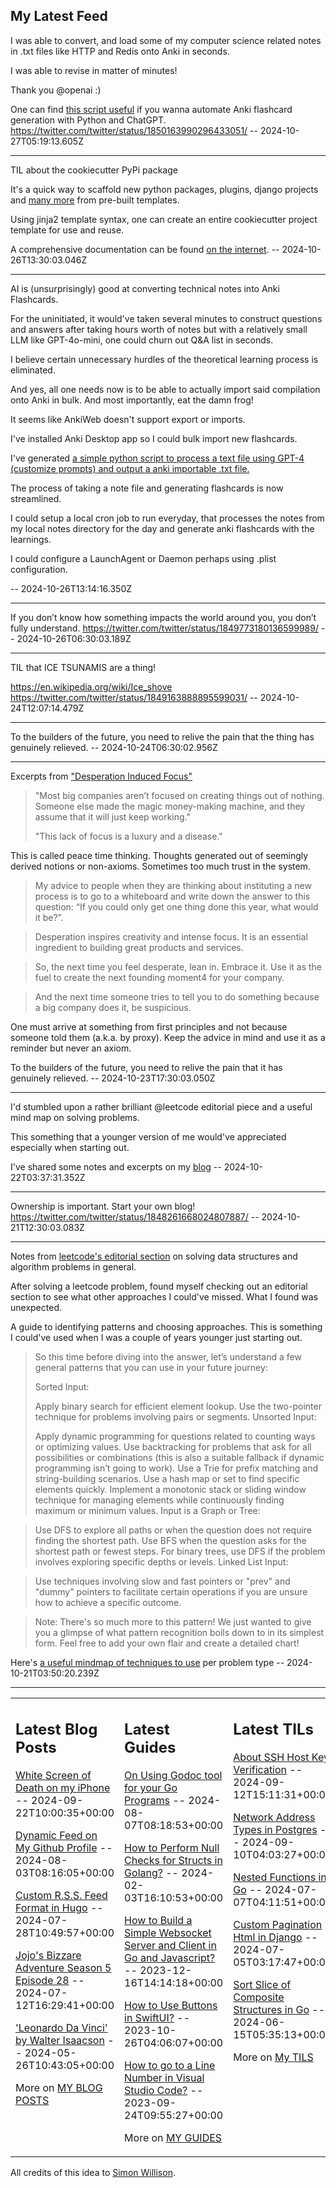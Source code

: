 ## My Latest Feed

<!-- feed starts -->
I was able to convert, and load some of my computer science related notes in .txt files like HTTP and Redis onto Anki in seconds.

I was able to revise in matter of minutes!

Thank you @openai :)


One can find [this script useful](https://gist.github.com/tnvmadhav/8bc0070b65b263034815127f9974677e) if you wanna automate Anki flashcard generation with Python and ChatGPT.
https://twitter.com/twitter/status/1850163990296433051/ -- 2024-10-27T05:19:13.605Z

---

TIL about the cookiecutter PyPi package

It's a quick way to scaffold new python packages, plugins, django projects and [many more](https://cookiecutter.readthedocs.io/en/stable/README.html#special-templates ) from pre-built templates.

Using jinja2 template syntax, one can create an entire cookiecutter project template for use and reuse.

A comprehensive documentation can be found [on the internet](https://cookiecutter.readthedocs.io/en/stable/README.html#cookiecutter ). -- 2024-10-26T13:30:03.046Z

---

AI is (unsurprisingly) good at converting technical notes into Anki Flashcards.

For the uninitiated, it would've taken several minutes to construct questions and answers after taking hours worth of notes but with a relatively small LLM like GPT-4o-mini, one could churn out Q&A list in seconds.

I believe certain unnecessary hurdles of the theoretical learning process is eliminated.


And yes, all one needs now is to be able to actually import said compilation onto Anki in bulk. And most importantly, eat the damn frog!


It seems like AnkiWeb doesn't support export or imports.


I've installed Anki Desktop app so I could bulk import new flashcards.

I've generated [a simple python script to process a text file using GPT-4 (customize prompts) and output a anki importable .txt file.](https://gist.github.com/tnvmadhav/8bc0070b65b263034815127f9974677e)


The process of taking a note file and generating flashcards is now streamlined.

I could setup a local cron job to run everyday, that processes the notes from my local notes directory for the day and generate anki flashcards with the learnings.

I could configure a LaunchAgent or Daemon perhaps using .plist configuration.

 -- 2024-10-26T13:14:16.350Z

---

If you don’t know how something impacts the world around you, you don’t fully understand.
https://twitter.com/twitter/status/1849773180136599989/ -- 2024-10-26T06:30:03.189Z

---

TIL that ICE TSUNAMIS are a thing!

https://en.wikipedia.org/wiki/Ice_shove
https://twitter.com/twitter/status/1849163888895599031/ -- 2024-10-24T12:07:14.479Z

---

To the builders of the future, you need to relive the pain that the thing has genuinely relieved. -- 2024-10-24T06:30:02.956Z

---

Excerpts from ["Desperation Induced Focus"](https://www.rkg.blog/desperation-induced-focus.php )

> "Most big companies aren’t focused on creating things out of nothing. Someone else made the magic money-making machine, and they assume that it will just keep working."
>
> "This lack of focus is a luxury and a disease."

This is called peace time thinking. Thoughts generated out of seemingly derived notions or non-axioms. Sometimes too much trust in the system.

> My advice to people when they are thinking about instituting a new process is to go to a whiteboard and write down the answer to this question: “If you could only get one thing done this year, what would it be?”. 

>  Desperation inspires creativity and intense focus. It is an essential ingredient to building great products and services.

> So, the next time you feel desperate, lean in. Embrace it. Use it as the fuel to create the next founding moment4 for your company.

> And the next time someone tries to tell you to do something because a big company does it, be suspicious.

One must arrive at something from first principles and not because someone told them (a.k.a. by proxy). Keep the advice in mind and use it as a reminder but never an axiom.

To the builders of the future, you need to relive the pain that it has genuinely relieved. -- 2024-10-23T17:30:03.050Z

---

I'd stumbled upon a rather brilliant @leetcode editorial piece and a useful mind map on solving problems. 

This something that a younger version of me would've appreciated especially when starting out.

I've shared some notes and excerpts on my [blog](https://tnvmadhav.me/feed/2024/10/21/ ) -- 2024-10-22T03:37:31.352Z

---

Ownership is important. Start your own blog!
https://twitter.com/twitter/status/1848261668024807887/ -- 2024-10-21T12:30:03.083Z

---

Notes from [leetcode's editorial section](https://leetcode.com/problems/split-a-string-into-the-max-number-of-unique-substrings/editorial/
) on solving data structures and algorithm problems in general.

After solving a leetcode problem, found myself checking out an editorial section to see what other approaches I could've missed. What I found was unexpected.

A guide to identifying patterns and choosing approaches. This is something I could've used when I was a couple of years younger just starting out.

> So this time before diving into the answer, let’s understand a few general patterns that you can use in your future journey:
>
> Sorted Input:
>
> Apply binary search for efficient element lookup.
> Use the two-pointer technique for problems involving pairs or segments.
> Unsorted Input:
>
> Apply dynamic programming for questions related to counting ways or optimizing values.
> Use backtracking for problems that ask for all possibilities or combinations (this is also a suitable fallback if dynamic programming isn’t going to work).
> Use a Trie for prefix matching and string-building scenarios.
> Use a hash map or set to find specific elements quickly.
> Implement a monotonic stack or sliding window technique for managing elements while continuously finding maximum or minimum values.
> Input is a Graph or Tree:

> Use DFS to explore all paths or when the question does not require finding the shortest path.
> Use BFS when the question asks for the shortest path or fewest steps.
> For binary trees, use DFS if the problem involves exploring specific depths or levels.
> Linked List Input:

> Use techniques involving slow and fast pointers or "prev" and "dummy" pointers to facilitate certain operations if you are unsure how to achieve a specific outcome.

> Note: There's so much more to this pattern! We just wanted to give you a glimpse of what pattern recognition boils down to in its simplest form. Feel free to add your own flair and create a detailed chart!

Here's [a useful mindmap of techniques to use](https://assets.leetcode.com/static_assets/media/original_images/1593/1593_mintotal.png) per problem type -- 2024-10-21T03:50:20.239Z
<!-- feed ends -->


---


<table><tr><td valign="top" width="33%">

## Latest Blog Posts

<!-- blog starts -->
[White Screen of Death on my iPhone](https://tnvmadhav.me/blog/white-screen-of-death-on-my-iphone/) -- 2024-09-22T10:00:35+00:00

[Dynamic Feed on My Github Profile](https://tnvmadhav.me/blog/dynamic-feed-on-my-github-profile/) -- 2024-08-03T08:16:05+00:00

[Custom R.S.S. Feed Format in Hugo](https://tnvmadhav.me/blog/custom-rss-feed-format-in-hugo/) -- 2024-07-28T10:49:57+00:00

[Jojo's Bizzare Adventure Season 5 Episode 28](https://tnvmadhav.me/blog/jojos-bizzare-adventure-season-5-episode-28/) -- 2024-07-12T16:29:41+00:00

['Leonardo Da Vinci' by Walter Isaacson](https://tnvmadhav.me/blog/leonardo-da-vinci-by-walter-isaacson/) -- 2024-05-26T10:43:05+00:00

More on [MY BLOG POSTS](https://tnvmadhav.me/blog/)
<!-- blog ends -->

</td><td valign="top" width="34%">

## Latest Guides

<!-- guide starts -->
[On Using Godoc tool for your Go Programs](https://tnvmadhav.me/guides/on-using-godoc-tool/) -- 2024-08-07T08:18:53+00:00

[How to Perform Null Checks for Structs in Golang?](https://tnvmadhav.me/guides/how-to-perform-null-checks-for-structs-in-golang/) -- 2024-02-03T16:10:53+00:00

[How to Build a Simple Websocket Server and Client in Go and Javascript?](https://tnvmadhav.me/guides/how-to-build-a-simple-websocket-server-and-client-in-go/) -- 2023-12-16T14:14:18+00:00

[How to Use Buttons in SwiftUI?](https://tnvmadhav.me/guides/how-to-use-buttons-in-swiftui/) -- 2023-10-26T04:06:07+00:00

[How to go to a Line Number in Visual Studio Code?](https://tnvmadhav.me/guides/how-to-go-to-line-in-visual-studio-code/) -- 2023-09-24T09:55:27+00:00

More on [MY GUIDES](https://tnvmadhav.me/guides/)
<!-- guide ends -->

</td><td valign="top" width="33%">

## Latest TILs

<!-- til starts -->
[About SSH Host Key Verification](https://tnvmadhav.me/til/ssh-host-key-verification/) -- 2024-09-12T15:11:31+00:00

[Network Address Types in Postgres](https://tnvmadhav.me/til/network-address-types-in-postgres/) -- 2024-09-10T04:03:27+00:00

[Nested Functions in Go](https://tnvmadhav.me/til/nested-functions-in-go/) -- 2024-07-07T04:11:51+00:00

[Custom Pagination Html in Django](https://tnvmadhav.me/til/custom-pagination-html-in-django/) -- 2024-07-05T03:17:47+00:00

[Sort Slice of Composite Structures in Go](https://tnvmadhav.me/til/sort-slice-of-composite-structures-in-go/) -- 2024-06-15T05:35:13+00:00

More on [My TILS](https://tnvmadhav.me/til/)
<!-- til ends -->

</td></tr></table>


All credits of this idea to [Simon Willison](https://github.com/simonw/simonw/).
